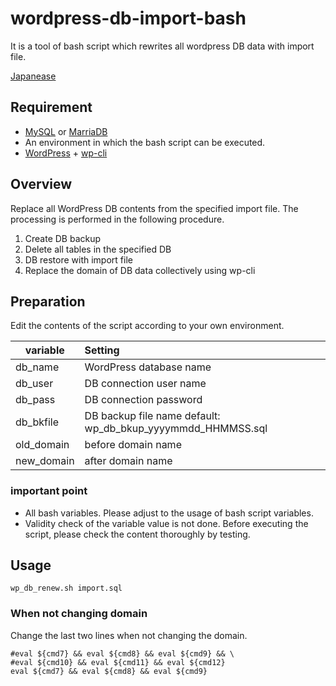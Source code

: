 # wordpress-db-import-bash
It is a tool of bash script which rewrites all wordpress DB data with import file.

[Japanease](https://github.com/tadtadya/db-import-bash-for-wp/blob/master/README_ja.md)

## Requirement
- [MySQL](https://www.mysql.com) or [MarriaDB](https://mariadb.org/)
- An environment in which the bash script can be executed.
- [WordPress](https://wordpress.org/) + [wp-cli](https://wp-cli.org/ja/)

## Overview
Replace all WordPress DB contents from the specified import file. The processing is performed in the following procedure.

1. Create DB backup
1. Delete all tables in the specified DB
1. DB restore with import file
1. Replace the domain of DB data collectively using wp-cli

## Preparation
Edit the contents of the script according to your own environment.

| variable | Setting |
----|:---
| db_name | WordPress database name |
| db_user | DB connection user name |
| db_pass | DB connection password |
| db_bkfile | DB backup file name default: wp_db_bkup_yyyymmdd_HHMMSS.sql |
| old_domain | before domain name |
| new_domain | after domain name |

### important point
- All bash variables. Please adjust to the usage of bash script variables.
- Validity check of the variable value is not done. Before executing the script, please check the content thoroughly by testing.

## Usage
    wp_db_renew.sh import.sql

### When not changing domain
Change the last two lines when not changing the domain.

    #eval ${cmd7} && eval ${cmd8} && eval ${cmd9} && \
    #eval ${cmd10} && eval ${cmd11} && eval ${cmd12}
    eval ${cmd7} && eval ${cmd8} && eval ${cmd9}
